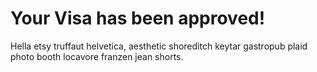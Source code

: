 # Your Visa has been approved!

Hella etsy truffaut helvetica, aesthetic shoreditch keytar gastropub plaid photo booth locavore franzen jean shorts. 
